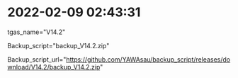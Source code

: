 # 2022-02-09 02:43:31

tgas_name="V14.2"

Backup_script="backup_V14.2.zip"

Backup_script_url="https://github.com/YAWAsau/backup_script/releases/download/V14.2/backup_V14.2.zip"
